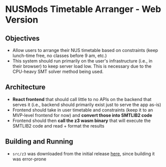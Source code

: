 # NUSMods Timetable Arranger - Web Version

## Objectives
- Allow users to arrange their NUS timetable based on constraints (keep lunch-time free, no classes before 9 am, etc.)
- This system should run primarily on the user's infrastructure (i.e., in their browser) to keep server load low. This is necessary due to the CPU-heavy SMT solver method being used.

## Architecture
- **React frontend** that should call little to no APIs on the backend that serves it (i.e., backend should primarily exist just to serve the app as-is)
- Frontend should take in user timetable and constraints (keep it to an MVP-level frontend for now) and **convert those into SMTLIB2 code**
- Frontend should then **call the z3 wasm binary** that will execute the SMTLIB2 code and read + format the results


## Building and Running
- `src/z3` was downloaded from the initial release [here](https://github.com/cpitclaudel/z3.wasm/releases), since building it was error-prone
